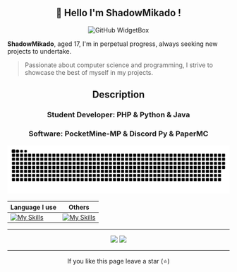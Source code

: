  <h2 align="center">👋 Hello I'm ShadowMikado !</h2>

<p align="center">
  <img src="https://github-widgetbox.vercel.app/api/profile?username=ShadowMikado&data=repositories,stars,followers&theme=darkmode" alt="GitHub WidgetBox">
</p>


 **ShadowMikado**, aged 17, I'm in perpetual progress, always seeking new projects to undertake.
 > Passionate about computer science and programming, I strive to showcase the best of myself in my projects.

<h2 align="center">Description</h2>

<h3 align="center">Student Developer: PHP & Python & Java</h3>
<h3 text-align="right" align="center">Software: PocketMine-MP & Discord Py & PaperMC</h3>

<p align="center"><img alt="snake" src="assets/Snake.svg" /></p>

<div markdown="1" align="center">

|   Language I use   |   Others   |
|---|---|
|   [![My Skills](https://skillicons.dev/icons?i=php,python,java,html,css,javascript&perline=4)](https://skillicons.dev)   |    [![My Skills](https://skillicons.dev/icons?i=git,docker,github,linux,mysql,idea,phpstorm,pycharm&perline=4)](https://skillicons.dev)    |



</div>

---

<p align="center"><img src="https://github-readme-streak-stats.herokuapp.com?user=ShadowMikado&theme=dark&hide_border=true&type=png"> <img src="https://github-readme-stats.vercel.app/api/top-langs/?username=ShadowMikado&layout=compact&hide_border=true&theme=dark">  </p>



--- 
<p align="center">If you like this page leave a star (⭐) </p>
